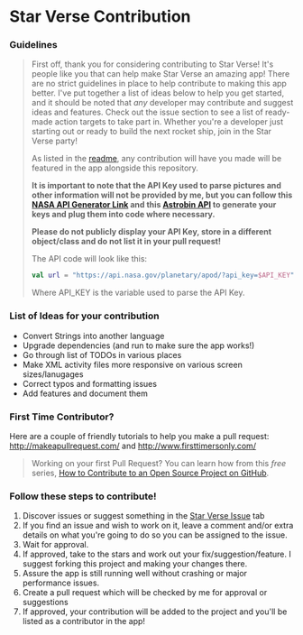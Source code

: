 # Star Verse Contribution

### Guidelines 

>First off, thank you for considering contributing to Star Verse! It's people like you that can help make Star Verse an amazing app! There are no strict guidelines in place to help contribute to making this app better. I've put together a list of ideas below to help you get started, and it should be noted that *any* developer may contribute and suggest ideas and features. Check out the issue section to see a list of ready-made action targets to take part in. Whether you're a developer just starting out or ready to build the next rocket ship, join in the Star Verse party!
>
>As listed in the [readme](https://github.com/Cfoulcard/Star-Verse), any contribution will have you made will be featured in the app alongside this repository.
>
>**It is important to note that the API Key used to parse pictures and other information will not be provided by me, but you can follow this [NASA API Generator Link](https://api.nasa.gov/) and this [Astrobin API](https://welcome.astrobin.com/application-programming-interface) to generate your keys and plug them into code where necessary.** 
>
>**Please do not publicly display your API Key, store in a different object/class and do not list it in your pull request!** 
>
>The API code will look like this:
>
>```kotlin
>val url = "https://api.nasa.gov/planetary/apod/?api_key=$API_KEY"
>```
>
>Where API_KEY is the variable used to parse the API Key.

### List of Ideas for your contribution

- Convert Strings into another language
- Upgrade dependencies (and run to make sure the app works!)
- Go through list of TODOs in various places
- Make XML activity files more responsive on various screen sizes/lanugages
- Correct typos and formatting issues
- Add features and document them

### First Time Contributor?
Here are a couple of friendly tutorials to help you make a pull request: http://makeapullrequest.com/ and http://www.firsttimersonly.com/

> Working on your first Pull Request? You can learn how from this *free* series, [How to Contribute to an Open Source Project on GitHub](https://app.egghead.io/playlists/how-to-contribute-to-an-open-source-project-on-github).

### Follow these steps to contribute!
1. Discover issues or suggest something in the [Star Verse Issue](https://github.com/Cfoulcard/Star-Verse/issues) tab
2. If you find an issue and wish to work on it, leave a comment and/or extra details on what you're going to do so you can be assigned to the issue.
3. Wait for approval.
4. If approved, take to the stars and work out your fix/suggestion/feature. I suggest forking this project and making your changes there.
5. Assure the app is still running well without crashing or major performance issues.
6. Create a pull request which will be checked by me for approval or suggestions
7. If approved, your contribution will be added to the project and you'll be listed as a contributor in the app!
